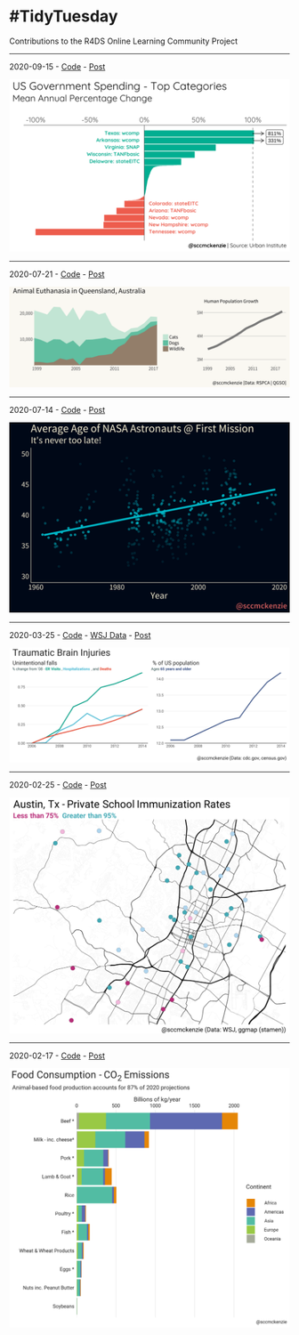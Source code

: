 # #TidyTuesday

Contributions to the R4DS Online Learning Community Project

---

2020-09-15 - [Code](tidykids/tidykids.R) - [Post](https://github.com/rfordatascience/tidytuesday/blob/master/data/2020/2020-09-15/readme.md)

![tidykids](tidykids/tidykids.png)

---

2020-07-21 - [Code](animal-outcomes/animal-outcomes.R) - [Post](https://github.com/rfordatascience/tidytuesday/blob/master/data/2020/2020-07-21/readme.md)

![animal-outcomes](animal-outcomes/animal-outcomes.png)

---

2020-07-14 - [Code](astronauts/astronauts.R) - [Post](https://github.com/rfordatascience/tidytuesday/blob/master/data/2020/2020-07-14/readme.md)

![astronauts](astronauts/astronauts.png)

---

2020-03-25 - [Code](tbi/tbi.R) - [WSJ Data](https://github.com/WSJ/measles-data) - [Post](https://github.com/rfordatascience/tidytuesday/blob/master/data/2020/2020-03-24/readme.md)

![tbi](tbi/tbi.png)

---

2020-02-25 - [Code](measles/measles.R) - [Post](https://github.com/rfordatascience/tidytuesday/blob/master/data/2020/2020-02-25/readme.md)

![measles](measles/measles.png)

---

2020-02-17 - [Code](food_consumption/food_consumption.R) - [Post](https://github.com/rfordatascience/tidytuesday/tree/master/data/2020/2020-02-18/readme.md)

![food_consumption](food_consumption/food_consumption.png)
